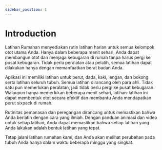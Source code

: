 ```yaml
---
sidebar_position: 1
---
```


# Introduction

Latihan Rumahan menyediakan rutin latihan harian untuk semua kelompok otot utama Anda. Hanya dalam beberapa menit sehari, Anda dapat membangun otot dan menjaga kebugaran di rumah tanpa harus pergi ke pusat kebugaran. Tidak perlu peralatan atau pelatih, semua latihan dapat dilakukan hanya dengan memanfaatkan berat badan Anda.

Aplikasi ini memiliki latihan untuk perut, dada, kaki, lengan, dan bokong serta latihan seluruh tubuh. Semua latihan dirancang oleh para ahli. Tidak satu pun memerlukan peralatan, jadi tidak perlu pergi ke pusat kebugaran. Walaupun hanya memerlukan beberapa menit sehari, latihan-latihan ini dapat membentuk otot secara efektif dan membantu Anda mendapatkan perut sixpack di rumah.

Rutinitas pemanasan dan peregangan dirancang untuk memastikan bahwa Anda berlatih dengan cara yang ilmiah. Dengan panduan animasi dan video untuk setiap latihan, Anda dapat memastikan bahwa setiap latihan yang Anda lakukan adalah bentuk latihan yang tepat.

Tetap jalani latihan rumahan kami, dan Anda akan melihat perubahan pada tubuh Anda hanya dalam waktu beberapa minggu yang singkat.

